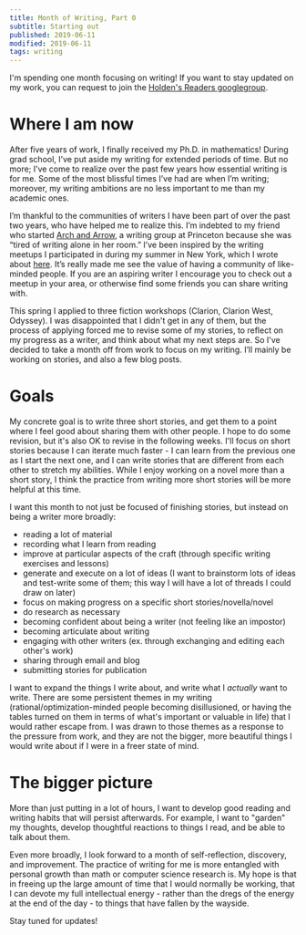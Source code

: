 ```yaml
---
title: Month of Writing, Part 0
subtitle: Starting out
published: 2019-06-11
modified: 2019-06-11
tags: writing
---
```


I'm spending one month focusing on writing! If you want to stay updated on my work, you can request to join the [Holden's Readers googlegroup](https://groups.google.com/forum/#!forum/holden-readers).

# Where I am now

After five years of work, I finally received my Ph.D. in mathematics! During grad school, I’ve put aside my writing for extended periods of time. But no more; I’ve come to realize over the past few years how essential writing is for me. Some of the most blissful times I’ve had are when I’m writing; moreover, my writing ambitions are no less important to me than my academic ones.

I’m thankful to the communities of writers I have been part of over the past two years, who have helped me to realize this. I’m indebted to my friend who started [Arch and Arrow](https://archandarrow.princeton.edu/), a writing group at Princeton because she was “tired of writing alone in her room.” I’ve been inspired by the writing meetups I participated in during my summer in New York, which I wrote about [here](https://docs.google.com/document/d/1gBfuIygKNVX0Sx3o57cnzgejif76LpnxWjSkA70G3YM/edit). It’s really made me see the value of having a community of like-minded people. If you are an aspiring writer I encourage you to check out a meetup in your area, or otherwise find some friends you can share writing with.

This spring I applied to three fiction workshops (Clarion, Clarion West, Odyssey). I was disappointed that I didn't get in any of them, but the process of applying forced me to revise some of my stories, to reflect on my progress as a writer, and think about what my next steps are. So I've decided to take a month off from work to focus on my writing. I’ll mainly be working on stories, and also a few blog posts.

# Goals

My concrete goal is to write three short stories, and get them to a point where I feel good about sharing them with other people. I hope to do some revision, but it's also OK to revise in the following weeks. I'll focus on short stories because I can iterate much faster - I can learn from the previous one as I start the next one, and I can write stories that are different from each other to stretch my abilities. While I enjoy working on a novel more than a short story, I think the practice from writing more short stories will be more helpful at this time.

I want this month to not just be focused of finishing stories, but instead on being a writer more broadly: 

+ reading a lot of material
+ recording what I learn from reading
+ improve at particular aspects of the craft (through specific writing exercises and lessons)
+ generate and execute on a lot of ideas (I want to brainstorm lots of ideas and test-write some of them; this way I will have a lot of threads I could draw on later)
+ focus on making progress on a specific short stories/novella/novel
+ do research as necessary
+ becoming confident about being a writer (not feeling like an impostor)
+ becoming articulate about writing
+ engaging with other writers (ex. through exchanging and editing each other's work)
+ sharing through email and blog
+ submitting stories for publication

I want to expand the things I write about, and write what I *actually* want to write. There are some persistent themes in my writing (rational/optimization-minded people becoming disillusioned, or having the tables turned on them in terms of what's important or valuable in life) that I would rather escape from. I was drawn to those themes as a response to the pressure from work, and they are not the bigger, more beautiful things I would write about if I were in a freer state of mind.

# The bigger picture

More than just putting in a lot of hours, I want to develop good reading and writing habits that will persist afterwards. For example, I want to "garden" my thoughts, develop thoughtful reactions to things I read, and be able to talk about them.

Even more broadly, I look forward to a month of self-reflection, discovery, and improvement. The practice of writing for me is more entangled with personal growth than math or computer science research is. My hope is that in freeing up the large amount of time that I would normally be working, that I can devote my full intellectual energy - rather than the dregs of the energy at the end of the day - to things that have fallen by the wayside.

Stay tuned for updates!